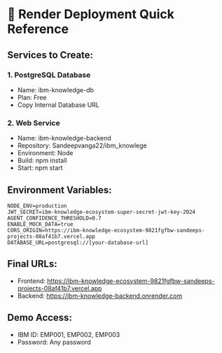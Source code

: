 # 🚀 Render Deployment Quick Reference

## Services to Create:

### 1. PostgreSQL Database
- Name: ibm-knowledge-db
- Plan: Free
- Copy Internal Database URL

### 2. Web Service
- Name: ibm-knowledge-backend
- Repository: Sandeepvanga22/ibm_knowlege
- Environment: Node
- Build: npm install
- Start: npm start

## Environment Variables:
```
NODE_ENV=production
JWT_SECRET=ibm-knowledge-ecosystem-super-secret-jwt-key-2024
AGENT_CONFIDENCE_THRESHOLD=0.7
ENABLE_MOCK_DATA=true
CORS_ORIGIN=https://ibm-knowledge-ecosystem-9821fgfbw-sandeeps-projects-08af41b7.vercel.app
DATABASE_URL=postgresql://[your-database-url]
```

## Final URLs:
- Frontend: https://ibm-knowledge-ecosystem-9821fgfbw-sandeeps-projects-08af41b7.vercel.app
- Backend: https://ibm-knowledge-backend.onrender.com

## Demo Access:
- IBM ID: EMP001, EMP002, EMP003
- Password: Any password
